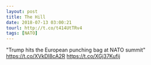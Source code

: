 ```yaml
---
layout: post
title: The Hill
date: 2018-07-13 03:00:21
tourl: http://t.co/t414UtTRv4
tags: [NATO]
---
```

"Trump hits the European punching bag at NATO summit" https://t.co/XVkDl8cA2R https://t.co/XGj37Kufij